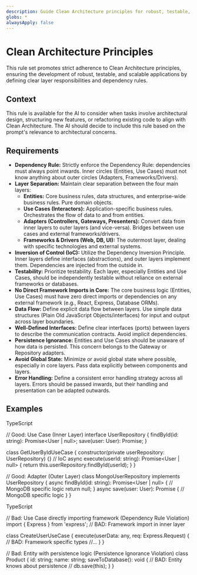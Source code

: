 ```yaml
---
description: Guide Clean Architecture principles for robust, testable, and scalable applications.
globs: *
alwaysApply: false
---
```


# **Clean Architecture Principles**

This rule set promotes strict adherence to Clean Architecture principles, ensuring the development of robust, testable, and scalable applications by defining clear layer responsibilities and dependency rules.

## **Context**

This rule is available for the AI to consider when tasks involve architectural design, structuring new features, or refactoring existing code to align with Clean Architecture. The AI should decide to include this rule based on the prompt's relevance to architectural concerns.

## **Requirements**

* **Dependency Rule:** Strictly enforce the Dependency Rule: dependencies must always point inwards. Inner circles (Entities, Use Cases) must not know anything about outer circles (Adapters, Frameworks/Drivers).  
* **Layer Separation:** Maintain clear separation between the four main layers:  
  * **Entities:** Core business rules, data structures, and enterprise-wide business rules. Pure domain objects.  
  * **Use Cases (Interactors):** Application-specific business rules. Orchestrates the flow of data to and from entities.  
  * **Adapters (Controllers, Gateways, Presenters):** Convert data from inner layers to outer layers (and vice-versa). Bridges between use cases and external frameworks/drivers.  
  * **Frameworks & Drivers (Web, DB, UI):** The outermost layer, dealing with specific technologies and external systems.  
* **Inversion of Control (IoC):** Utilize the Dependency Inversion Principle. Inner layers define interfaces (abstractions), and outer layers implement them. Dependencies are injected from the outside in.  
* **Testability:** Prioritize testability. Each layer, especially Entities and Use Cases, should be independently testable without reliance on external frameworks or databases.  
* **No Direct Framework Imports in Core:** The core business logic (Entities, Use Cases) must have zero direct imports or dependencies on any external framework (e.g., React, Express, Database ORMs).  
* **Data Flow:** Define explicit data flow between layers. Use simple data structures (Plain Old JavaScript Objects/interfaces) for input and output across layer boundaries.  
* **Well-Defined Interfaces:** Define clear interfaces (ports) between layers to describe the communication contracts. Avoid implicit dependencies.  
* **Persistence Ignorance:** Entities and Use Cases should be unaware of how data is persisted. This concern belongs to the Gateway or Repository adapters.  
* **Avoid Global State:** Minimize or avoid global state where possible, especially in core layers. Pass data explicitly between components and layers.  
* **Error Handling:** Define a consistent error handling strategy across all layers. Errors should be passed inwards, but their handling and presentation can be adapted outwards.

## **Examples**

<example type="valid">
TypeScript

// Good: Use Case (Inner Layer)
interface UserRepository {
  findById(id: string): Promise<User | null>;
  save(user: User): Promise<void>;
}

class GetUserByIdUseCase {
  constructor(private userRepository: UserRepository) {} // IoC
  async execute(userId: string): Promise<User | null> {
    return this.userRepository.findById(userId);
  }
}

// Good: Adapter (Outer Layer)
class MongoUserRepository implements UserRepository {
  async findById(id: string): Promise<User | null> {
    // MongoDB specific logic
    return null;
  }
  async save(user: User): Promise<void> {
    // MongoDB specific logic
  }
}

</example>
<example type="invalid">
TypeScript

// Bad: Use Case directly importing framework (Dependency Rule Violation)
import { Express } from 'express'; // BAD: Framework import in inner layer

class CreateUserUseCase {
  execute(userData: any, req: Express.Request) { // BAD: Framework specific types
    //...
  }
}

// Bad: Entity with persistence logic (Persistence Ignorance Violation)
class Product {
  id: string;
  name: string;
  saveToDatabase(): void { // BAD: Entity knows about persistence
    // db.save(this);
  }
}
</example>